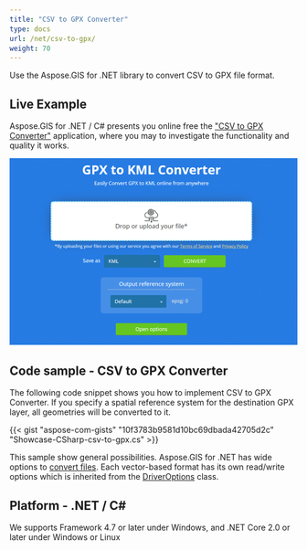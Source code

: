 ```yaml
---
title: "CSV to GPX Converter"
type: docs
url: /net/csv-to-gpx/
weight: 70
---
```


Use the Aspose.GIS for .NET library to convert CSV to GPX file format.

## **Live Example**

Aspose.GIS for .NET / C# presents you online free the ["CSV to GPX Converter"](https://products.aspose.app/gis/conversion/csv-to-gpx) application, where you may to investigate the functionality and quality it works.

![CSV to GPX Converter App](conversion.png)

## **Code sample - CSV to GPX Converter**

The following code snippet shows you how to implement CSV to GPX Converter. If you specify a spatial reference system for the destination GPX layer, all geometries will be converted to it. 

{{< gist "aspose-com-gists" "10f3783b9581d10bc69dbada42705d2c" "Showcase-CSharp-csv-to-gpx.cs" >}}

This sample show general possibilities. Aspose.GIS for .NET has wide options to [convert files](https://docs.aspose.com/gis/net/vector-layers/). Each vector-based format has its own read/write options which is inherited from the [DriverOptions](https://apireference.aspose.com/gis/net/aspose.gis/driveroptions) class.

## **Platform - .NET / C#**

We supports Framework 4.7 or later under Windows, and .NET Core 2.0 or later under Windows or Linux
